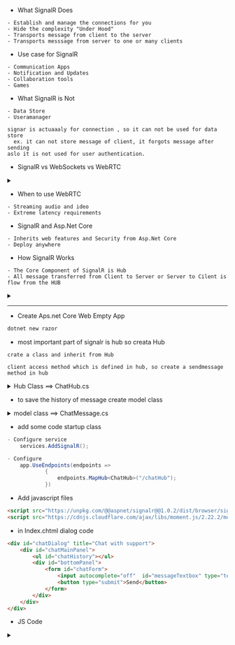 - What SignalR Does
```
- Establish and manage the connections for you
- Hide the complexity "Under Hood"
- Transports message from client to the server
- Transports messsage from server to one or many clients
```
- Use case for SignalR
```
- Communication Apps
- Notification and Updates
- Collaboration tools
- Games
```
- What SignalR is Not
```
- Data Store
- Useramanager
```
```
signar is actuaaaly for connection , so it can not be used for data store
  ex. it can not store message of client, it forgots message after sending
aslo it is not used for user authentication.
```
- SignalR vs WebSockets vs WebRTC

<details>
  <summary></summary>
  
![2021-04-29 (1)](https://user-images.githubusercontent.com/43788985/116506127-39bda980-a8da-11eb-828e-683510508c87.png)

</details>

- When to use WebRTC
```
- Streaming audio and ideo
- Extreme latency requirements
```
- SignalR and Asp.Net Core
```
- Inherits web features and Security from Asp.Net Core
- Deploy anywhere
```
- How SignalR Works
```
- The Core Component of SignalR is Hub
- All message transferred from Client to Server or Server to Cilent is flow from the HUB
```

<details>
  <summary></summary>
  
![2021-04-29 (3)](https://user-images.githubusercontent.com/43788985/116511646-624aa100-a8e4-11eb-805e-a26bea522bf9.png)

</details>

--------------
- Create Aps.net Core Web Empty App
```bash
dotnet new razor
```
- most important part of signalr is hub so creata Hub
```
crate a class and inherit from Hub
```
```
client access method which is defined in hub, so create a sendmessage method in hub
```

<details>
  <summary>Hub Class ==> ChatHub.cs</summary>
  
```using Microsoft.AspNetCore.SignalR;
using SignalRHub.Models;
using System;
using System.Collections.Generic;
using System.Linq;
using System.Threading.Tasks;

namespace SignalRHub
{
    public class ChatHub : Hub
    {
        public async Task SendMessage(string name, string text)
        {
            var message = new ChatMessage
            {
                SenderName = name,
                Text = text,
                SendAt = DateTimeOffset.UtcNow
            };

            // Broadcast to all clients
            await Clients.All.SendAsync(
                "ReceiveMessage",
                message.SenderName,
                message.SendAt,
                message.Text);

        }
    }
}

```

<details>
  <summar>when user connceted -> chathub.cs code</summary>
  
  ```c#
  using Microsoft.AspNetCore.SignalR;
using SignalRHub.Models;
using System;
using System.Collections.Generic;
using System.Linq;
using System.Threading.Tasks;

namespace SignalRHub
{
    public class ChatHub : Hub
    {
        public override async Task OnConnectedAsync()
        {
            await Clients.Caller.SendAsync(
                "ReceiveMessage",
                "Keshav Singh",
                DateTimeOffset.UtcNow,
                "hello what can we help with you today!");
            await base.OnConnectedAsync();
        }
        public override Task OnDisconnectedAsync(Exception exception)
        {
            return base.OnDisconnectedAsync(exception);
        }
        public async Task SendMessage(string name, string text)
        {
            var message = new ChatMessage
            {
                SenderName = name,
                Text = text,
                SendAt = DateTimeOffset.UtcNow
            };

            // Broadcast to all clients
            await Clients.All.SendAsync(
                "ReceiveMessage",
                message.SenderName,
                message.SendAt,
                message.Text);

        }
    }
}
  ```
  
</details>

</details>


- to save the history of message create model class

<details>
  <summary>model class ==> ChatMessage.cs</summary>

```c#
using System;
using System.Collections.Generic;
using System.Linq;
using System.Threading.Tasks;

namespace SignalRHub.Models
{
    public class ChatMessage
    {
        public string SenderName { get; set; }
        public string Text { get; set; }
        public DateTimeOffset SendAt { get; set; }
    }
}
```

</details>

- add some code startup class
```C#
- Configure service
    services.AddSignalR();

- Configure
    app.UseEndpoints(endpoints =>
            {
                endpoints.MapHub<ChatHub>("/chatHub");
            })
```
- Add javascript files
```html
<script src="https://unpkg.com/@@aspnet/signalr@@1.0.2/dist/browser/signalr.js" integrity="sha384-gjN8HGdgW45EWYHOqrWrZ8XHLv1zKBralQ9UU94n//6MvoCdsF3NJrBt9FssrFK3" crossorigin="anonymous"></script>
<script src="https://cdnjs.cloudflare.com/ajax/libs/moment.js/2.22.2/moment.min.js" integrity="sha256-CutOzxCRucUsn6C6TcEYsauvvYilEniTXldPa6/wu0k=" crossorigin="anonymous"></script>
```
- in Index.chtml dialog code
```html
<div id="chatDialog" title="Chat with support">
    <div id="chatMainPanel">
        <ul id="chatHistory"></ul>
        <div id="bottomPanel">
            <form id="chatForm">
                <input autocomplete="off"  id="messageTextbox" type="text" placeholder="Type a message" />
                <button type="submit">Send</button>
            </form>
        </div>
    </div>
</div>
```
- JS Code
<details>
  <summary></summary>
  
```js
var chatterName = 'Visitor';

// Initialize the SignalR client
var connection = new signalR.HubConnectionBuilder()
    .withUrl('/chatHub')
    .build();

connection.on('ReceiveMessage', renderMessage);

connection.start();


function showChatDialog() {
    var dialogEl = document.getElementById('chatDialog');
    dialogEl.style.display = 'block';
}

function sendMessage(text) {
    if (text && text.length) {
        connection.invoke('SendMessage', chatterName, text);
    }
}

function ready() {
    setTimeout(showChatDialog, 750);

    var chatFormEl = document.getElementById('chatForm');
    chatFormEl.addEventListener('submit', function (e) {
        e.preventDefault();

        var text = e.target[0].value;
        e.target[0].value = '';
        sendMessage(text);
    })
}


function renderMessage(name, time, message) {
    var nameSpan = document.createElement('span');
    nameSpan.className = 'name';
    nameSpan.textContent = name;

    var timeSpan = document.createElement('span');
    timeSpan.className = 'time';
    var friendlyTime = moment(time).format('H:mm');
    timeSpan.textContent = friendlyTime;

    var headerDiv = document.createElement('div');
    headerDiv.appendChild(nameSpan);
    headerDiv.appendChild(timeSpan);

    var messageDiv = document.createElement('div');
    messageDiv.className = 'message';
    messageDiv.textContent = message;

    var newItem = document.createElement('li');
    newItem.appendChild(headerDiv);
    newItem.appendChild(messageDiv);

    var chatHistoryEl = document.getElementById('chatHistory');
    chatHistoryEl.appendChild(newItem);
    chatHistoryEl.scrollTop = chatHistoryEl.scrollHeight - chatHistoryEl.clientHeight;
}

document.addEventListener('DOMContentLoaded', ready);
```  
  
</details>
